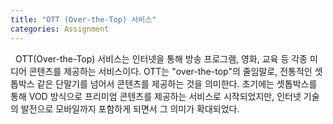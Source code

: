 ```yaml
---
title: "OTT (Over-the-Top) 서비스"
categories: Assignment
---
```

&nbsp;&nbsp;OTT(Over-the-Top) 서비스는 인터넷을 통해 방송 프로그램, 영화, 교육 등 각종 미디어 콘텐츠를 제공하는 서비스이다. OTT는 "over-the-top"의 줄임말로, 전통적인 셋톱박스 같은 단말기를 넘어서 콘텐츠를 제공하는 것을 의미한다. 초기에는 셋톱박스를 통해 VOD 방식으로 프리미엄 콘텐츠를 제공하는 서비스로 시작되었지만, 인터넷 기술의 발전으로 모바일까지 포함하게 되면서 그 의미가 확대되었다.

<br>
<br>
<br>
<br>